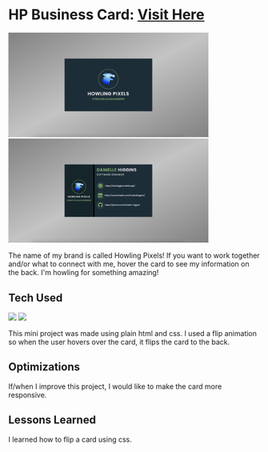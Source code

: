 # HP Business Card: <a href="https://howlingpixelscard.netlify.app/" target="_blank">Visit Here</a>

<p>
  <img width="400" src="https://github.com/Danielle-Higgins/hp-business-card/blob/main/img/hp-front-card-preview.png">
  <img width="400" src="https://github.com/Danielle-Higgins/hp-business-card/blob/main/img/hp-back-card-preview.png">
</p>

The name of my brand is called Howling Pixels! If you want to work together and/or what to connect with me, hover the card to see my information on the back. I'm howling for something amazing!

## Tech Used

<p>
  <img src="https://img.shields.io/badge/html5-%23E34F26.svg?style=for-the-badge&logo=html5&logoColor=white">
  <img src="https://img.shields.io/badge/css3-%231572B6.svg?style=for-the-badge&logo=css3&logoColor=white">
</p>

This mini project was made using plain html and css. I used a flip animation so when the user hovers over the card, it flips the card to the back.

## Optimizations

If/when I improve this project, I would like to make the card more responsive.

## Lessons Learned

I learned how to flip a card using css.
